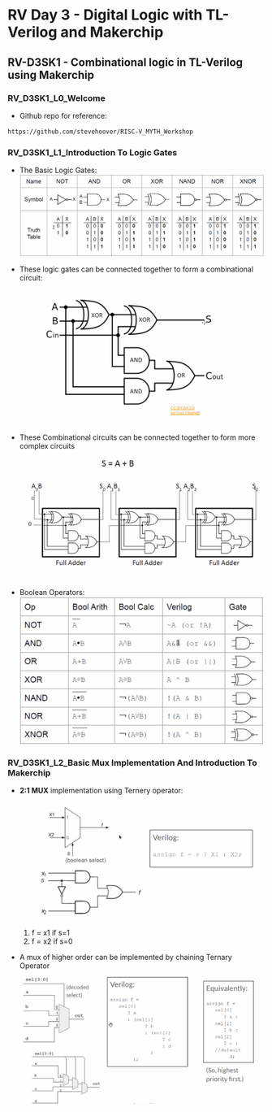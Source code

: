 # RV Day 3 - Digital Logic with TL-Verilog and Makerchip
## RV-D3SK1 - Combinational logic in TL-Verilog using Makerchip
### RV_D3SK1_L0_Welcome  

- Github repo for reference:
```bash
https://github.com/stevehoover/RISC-V_MYTH_Workshop
```

### RV_D3SK1_L1_Introduction To Logic Gates

- The Basic Logic Gates:
![image](images/Screenshot%202025-05-06%20145636.png)  

- These logic gates can be connected together to form a combinational circuit:
![image](images/Screenshot%202025-05-06%20151822.png)

- These Combinational circuits can be connected together to form more complex circuits
![image](images/Screenshot%202025-05-06%20152112.png)

- Boolean Operators:
![image](images/Screenshot%202025-05-06%20152230.png)

### RV_D3SK1_L2_Basic Mux Implementation And Introduction To Makerchip

- **2:1 MUX** implementation using Ternery operator:
![image](images/Screenshot%202025-05-06%20153103.png)
  1. f = x1 if s=1
  2. f = x2 if s=0

- A mux of higher order can be implemented by chaining Ternary Operator
![image](images/Screenshot%202025-05-06%20155543.png)
